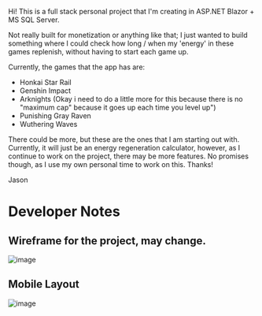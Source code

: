 Hi! This is a full stack personal project that I'm creating in ASP.NET Blazor + MS SQL Server. 

Not really built for monetization or anything like that; I just wanted to build something where I could check how long / when my 'energy' in these games replenish, without having to start each game up.

Currently, the games that the app has are:
- Honkai Star Rail
- Genshin Impact
- Arknights (Okay i need to do a little more for this because there is no "maximum cap" because it goes up each time you level up")
- Punishing Gray Raven
- Wuthering Waves

There could be more, but these are the ones that I am starting out with.
Currently, it will just be an energy regeneration calculator, however, as I continue to work on the project, there may be more features. No promises though, as I use my own personal time to work on this.
Thanks!

Jason

# Developer Notes

## Wireframe for the project, may change.

![image](https://github.com/JasonTat/gacha-calculator/assets/112578835/f83931ca-85f1-47c4-91ef-9d3139855bec)


## Mobile Layout
![image](https://github.com/JasonTat/gacha-calculator/assets/112578835/31f55537-4a61-4321-8bcd-b9d47ea95dd1)

